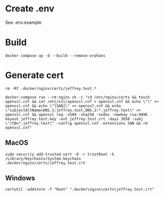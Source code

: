 # Create .env
See .env.example

# Build
`docker compose up -d --build --remove-orphans`

# Generate cert
`rm -Rf .docker/nginx/certs/jeffrey.test.*`

`docker-compose run --rm nginx sh -c "cd /etc/nginx/certs && touch openssl.cnf && cat /etc/ssl/openssl.cnf > openssl.cnf && echo \"\" >> openssl.cnf && echo \"[SAN]\" >> openssl.cnf && echo \"subjectAltName=DNS.1:jeffrey.test,DNS.2:*.jeffrey.test\" >> openssl.cnf && openssl req -x509 -sha256 -nodes -newkey rsa:4096 -keyout jeffrey.test.key -out jeffrey.test.crt -days 3650 -subj \"/CN=*.jeffrey.test\" -config openssl.cnf -extensions SAN && rm openssl.cnf"`

## MacOS
`sudo security add-trusted-cert -d -r trustRoot -k /Library/Keychains/System.keychain .docker/nginx/certs/jeffrey.test.crt`
## Windows
`certutil -addstore -f "Root" ".docker\nginx\certs\jeffrey.test.crt"`
